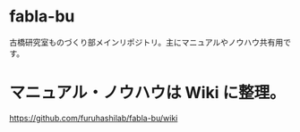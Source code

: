# fabla-bu
古橋研究室ものづくり部メインリポジトリ。主にマニュアルやノウハウ共有用です。


# マニュアル・ノウハウは Wiki に整理。
https://github.com/furuhashilab/fabla-bu/wiki
